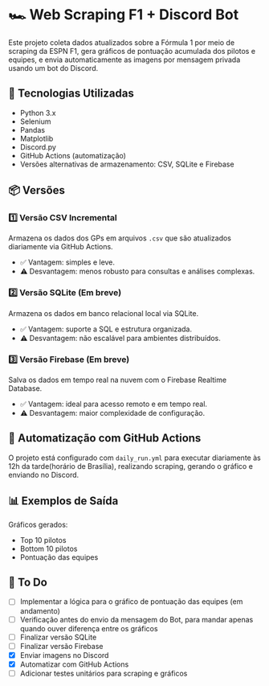 # 🏎️ Web Scraping F1 + Discord Bot

Este projeto coleta dados atualizados sobre a Fórmula 1 por meio de scraping da ESPN F1, gera gráficos de pontuação acumulada dos pilotos e equipes, e envia automaticamente as imagens por mensagem privada usando um bot do Discord.

## 🔧 Tecnologias Utilizadas

- Python 3.x
- Selenium
- Pandas
- Matplotlib
- Discord.py
- GitHub Actions (automatização)
- Versões alternativas de armazenamento: CSV, SQLite e Firebase

## 📦 Versões

### 1️⃣ Versão CSV Incremental

Armazena os dados dos GPs em arquivos `.csv` que são atualizados diariamente via GitHub Actions.

- ✅ Vantagem: simples e leve.
- ⚠️ Desvantagem: menos robusto para consultas e análises complexas.

### 2️⃣ Versão SQLite (Em breve)

Armazena os dados em banco relacional local via SQLite.

- ✅ Vantagem: suporte a SQL e estrutura organizada.
- ⚠️ Desvantagem: não escalável para ambientes distribuídos.

### 3️⃣ Versão Firebase (Em breve)

Salva os dados em tempo real na nuvem com o Firebase Realtime Database.

- ✅ Vantagem: ideal para acesso remoto e em tempo real.
- ⚠️ Desvantagem: maior complexidade de configuração.

## 🤖 Automatização com GitHub Actions

O projeto está configurado com `daily_run.yml` para executar diariamente às 12h da tarde(horário de Brasília), realizando scraping, gerando o gráfico e enviando no Discord.

## 📊 Exemplos de Saída

Gráficos gerados:

- Top 10 pilotos
- Bottom 10 pilotos
- Pontuação das equipes

## 📌 To Do

- [ ] Implementar a lógica para o gráfico de pontuação das equipes (em andamento)
- [ ] Verificação antes do envio da mensagem do Bot, para mandar apenas quando ouver diferença entre os gráficos
- [ ] Finalizar versão SQLite
- [ ] Finalizar versão Firebase
- [x] Enviar imagens no Discord
- [x] Automatizar com GitHub Actions
- [ ] Adicionar testes unitários para scraping e gráficos
